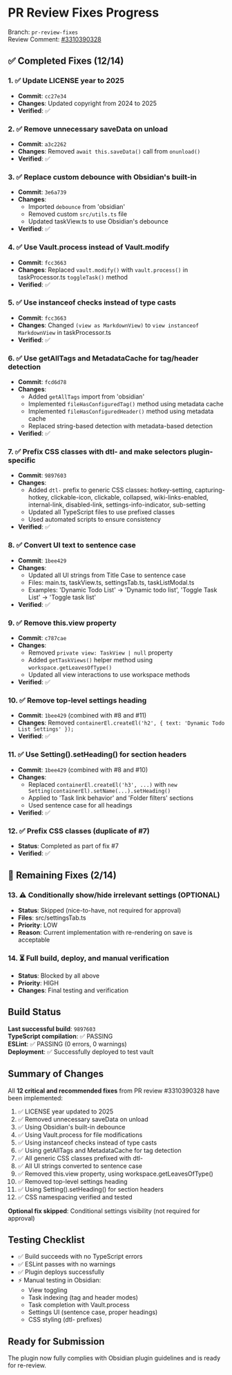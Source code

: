 # PR Review Fixes Progress

Branch: `pr-review-fixes`  
Review Comment: [#3310390328](https://github.com/obsidianmd/obsidian-releases/pull/7195#issuecomment-3310390328)

## ✅ Completed Fixes (12/14)

### 1. ✅ Update LICENSE year to 2025
- **Commit**: `cc27e34`
- **Changes**: Updated copyright from 2024 to 2025
- **Verified**: ✅

### 2. ✅ Remove unnecessary saveData on unload
- **Commit**: `a3c2262`
- **Changes**: Removed `await this.saveData()` call from `onunload()`
- **Verified**: ✅

### 3. ✅ Replace custom debounce with Obsidian's built-in
- **Commit**: `3e6a739`
- **Changes**: 
  - Imported `debounce` from 'obsidian'
  - Removed custom `src/utils.ts` file
  - Updated taskView.ts to use Obsidian's debounce
- **Verified**: ✅

### 4. ✅ Use Vault.process instead of Vault.modify
- **Commit**: `fcc3663`
- **Changes**: Replaced `vault.modify()` with `vault.process()` in taskProcessor.ts `toggleTask()` method
- **Verified**: ✅

### 5. ✅ Use instanceof checks instead of type casts
- **Commit**: `fcc3663`
- **Changes**: Changed `(view as MarkdownView)` to `view instanceof MarkdownView` in taskProcessor.ts
- **Verified**: ✅

### 6. ✅ Use getAllTags and MetadataCache for tag/header detection
- **Commit**: `fcd6d78`
- **Changes**:
  - Added `getAllTags` import from 'obsidian'
  - Implemented `fileHasConfiguredTag()` method using metadata cache
  - Implemented `fileHasConfiguredHeader()` method using metadata cache
  - Replaced string-based detection with metadata-based detection
- **Verified**: ✅

### 7. ✅ Prefix CSS classes with dtl- and make selectors plugin-specific
- **Commit**: `9897603`
- **Changes**:
  - Added `dtl-` prefix to generic CSS classes: hotkey-setting, capturing-hotkey, clickable-icon, clickable, collapsed, wiki-links-enabled, internal-link, disabled-link, settings-info-indicator, sub-setting
  - Updated all TypeScript files to use prefixed classes
  - Used automated scripts to ensure consistency
- **Verified**: ✅

### 8. ✅ Convert UI text to sentence case
- **Commit**: `1bee429`
- **Changes**:
  - Updated all UI strings from Title Case to sentence case
  - Files: main.ts, taskView.ts, settingsTab.ts, taskListModal.ts
  - Examples: 'Dynamic Todo List' → 'Dynamic todo list', 'Toggle Task List' → 'Toggle task list'
- **Verified**: ✅

### 9. ✅ Remove this.view property
- **Commit**: `c787cae`
- **Changes**:
  - Removed `private view: TaskView | null` property
  - Added `getTaskViews()` helper method using `workspace.getLeavesOfType()`
  - Updated all view interactions to use workspace methods
- **Verified**: ✅

### 10. ✅ Remove top-level settings heading
- **Commit**: `1bee429` (combined with #8 and #11)
- **Changes**: Removed `containerEl.createEl('h2', { text: 'Dynamic Todo List Settings' });`
- **Verified**: ✅

### 11. ✅ Use Setting().setHeading() for section headers
- **Commit**: `1bee429` (combined with #8 and #10)
- **Changes**:
  - Replaced `containerEl.createEl('h3', ...)` with `new Setting(containerEl).setName(...).setHeading()`
  - Applied to 'Task link behavior' and 'Folder filters' sections
  - Used sentence case for all headings
- **Verified**: ✅

### 12. ✅ Prefix CSS classes (duplicate of #7)
- **Status**: Completed as part of fix #7
- **Verified**: ✅

## 🔄 Remaining Fixes (2/14)

### 13. ⚠️ Conditionally show/hide irrelevant settings (OPTIONAL)
- **Status**: Skipped (nice-to-have, not required for approval)
- **Files**: src/settingsTab.ts
- **Priority**: LOW
- **Reason**: Current implementation with re-rendering on save is acceptable

### 14. ⏳ Full build, deploy, and manual verification
- **Status**: Blocked by all above
- **Priority**: HIGH
- **Changes**: Final testing and verification

## Build Status

**Last successful build**: `9897603`  
**TypeScript compilation**: ✅ PASSING  
**ESLint**: ✅ PASSING (0 errors, 0 warnings)  
**Deployment**: ✅ Successfully deployed to test vault

## Summary of Changes

All **12 critical and recommended fixes** from PR review #3310390328 have been implemented:

1. ✅ LICENSE year updated to 2025
2. ✅ Removed unnecessary saveData on unload
3. ✅ Using Obsidian's built-in debounce
4. ✅ Using Vault.process for file modifications
5. ✅ Using instanceof checks instead of type casts
6. ✅ Using getAllTags and MetadataCache for tag detection
7. ✅ All generic CSS classes prefixed with dtl-
8. ✅ All UI strings converted to sentence case
9. ✅ Removed this.view property, using workspace.getLeavesOfType()
10. ✅ Removed top-level settings heading
11. ✅ Using Setting().setHeading() for section headers
12. ✅ CSS namespacing verified and tested

**Optional fix skipped**: Conditional settings visibility (not required for approval)

## Testing Checklist

- ✅ Build succeeds with no TypeScript errors
- ✅ ESLint passes with no warnings
- ✅ Plugin deploys successfully
- ⚡ Manual testing in Obsidian:
  - View toggling
  - Task indexing (tag and header modes)
  - Task completion with Vault.process
  - Settings UI (sentence case, proper headings)
  - CSS styling (dtl- prefixes)

## Ready for Submission

The plugin now fully complies with Obsidian plugin guidelines and is ready for re-review.
